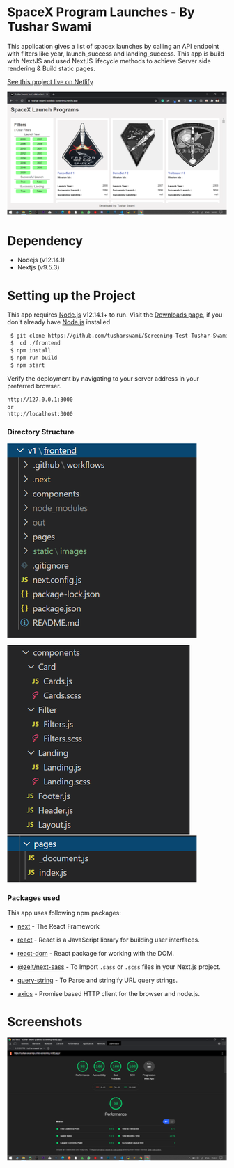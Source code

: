 # SpaceX Program Launches - By Tushar Swami

This application gives a list of spacex launches by calling an API endpoint with filters like year, launch_success and landing_success. This app is build with NextJS and used NextJS lifecycle methods to achieve Server side rendering & Build static pages.

[See this project live on Netlify]

![live](https://github.com/tusharswami/Screening-Test-Tushar-Swami/blob/master/static/images/live.png?raw=true)

# Dependency
  - Nodejs (v12.14.1)
  - Nextjs (v9.5.3)
# Setting up the Project
This app requires [Node.js](https://nodejs.org/) v12.14.1+ to run.
Visit the [Downloads page], if you don't already have [Node.js](https://nodejs.org/) installed
``` sh
 $ git clone https://github.com/tusharswami/Screening-Test-Tushar-Swami.git
 $  cd ./frontend
 $ npm install
 $ npm run build
 $ npm start
```
Verify the deployment by navigating to your server address in your preferred browser.

```sh
http://127.0.0.1:3000
or
http://localhost:3000
```
### Directory Structure

![directory-structure](https://github.com/tusharswami/Screening-Test-Tushar-Swami/blob/master/static/images/directory.png?raw=true)

![components-directory](https://github.com/tusharswami/Screening-Test-Tushar-Swami/blob/master/static/images/components.png?raw=true)
![pages-directory](https://github.com/tusharswami/Screening-Test-Tushar-Swami/blob/master/static/images/pages.png?raw=true)

### Packages used

This app uses following npm packages:

* [next] - The React Framework
* [react] - React is a JavaScript library for building user interfaces.
* [react-dom] - React package for working with the DOM.
* [@zeit/next-sass] - To Import `.sass` or `.scss` files in your Next.js project.
* [query-string] - To Parse and stringify URL query strings.
* [axios] - Promise based HTTP client for the browser and node.js.


   [node.js]: <http://nodejs.org>
   [react]: <https://www.npmjs.com/package/react>
   [react-dom]: <https://www.npmjs.com/package/react-dom>
   [query-string]: <https://www.npmjs.com/package/query-string>
   [next]: <https://www.npmjs.com/package/next>
   [@zeit/next-sass]: <https://www.npmjs.com/package/@zeit/next-sass>
   [Downloads page]: <https://nodejs.org/en/download/>
   [axios]: <https://www.npmjs.com/package/axios>
   [See this project live on Netlify]: <http://tushar-swami-publisic-screening.netlify.app>
   
# Screenshots

![lighthouse_httptushar-swami-publisic-screening.netlify.app](https://github.com/tusharswami/Screening-Test-Tushar-Swami/blob/master/static/images/lighthouse_httptushar-swami-publisic-screening.netlify.app.png?raw=true)

